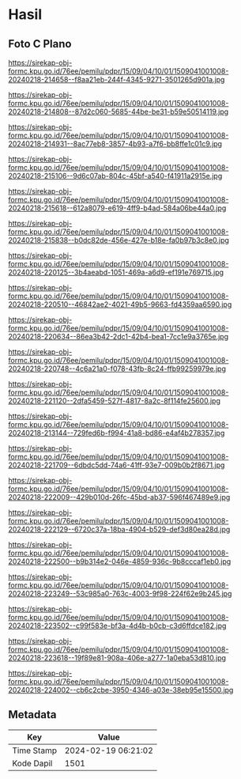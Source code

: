 # Hasil

## Foto C Plano

https://sirekap-obj-formc.kpu.go.id/76ee/pemilu/pdpr/15/09/04/10/01/1509041001008-20240218-214658--f8aa21eb-244f-4345-9271-3501265d901a.jpg

https://sirekap-obj-formc.kpu.go.id/76ee/pemilu/pdpr/15/09/04/10/01/1509041001008-20240218-214808--87d2c060-5685-44be-be31-b59e50514119.jpg

https://sirekap-obj-formc.kpu.go.id/76ee/pemilu/pdpr/15/09/04/10/01/1509041001008-20240218-214931--8ac77eb8-3857-4b93-a7f6-bb8ffe1c01c9.jpg

https://sirekap-obj-formc.kpu.go.id/76ee/pemilu/pdpr/15/09/04/10/01/1509041001008-20240218-215106--9d6c07ab-804c-45bf-a540-f41911a2915e.jpg

https://sirekap-obj-formc.kpu.go.id/76ee/pemilu/pdpr/15/09/04/10/01/1509041001008-20240218-215618--612a8079-e619-4ff9-b4ad-584a06be44a0.jpg

https://sirekap-obj-formc.kpu.go.id/76ee/pemilu/pdpr/15/09/04/10/01/1509041001008-20240218-215838--b0dc82de-456e-427e-b18e-fa0b97b3c8e0.jpg

https://sirekap-obj-formc.kpu.go.id/76ee/pemilu/pdpr/15/09/04/10/01/1509041001008-20240218-220125--3b4aeabd-1051-469a-a6d9-ef191e769715.jpg

https://sirekap-obj-formc.kpu.go.id/76ee/pemilu/pdpr/15/09/04/10/01/1509041001008-20240218-220510--46842ae2-4021-49b5-9663-fd4359aa6590.jpg

https://sirekap-obj-formc.kpu.go.id/76ee/pemilu/pdpr/15/09/04/10/01/1509041001008-20240218-220634--86ea3b42-2dc1-42b4-bea1-7cc1e9a3765e.jpg

https://sirekap-obj-formc.kpu.go.id/76ee/pemilu/pdpr/15/09/04/10/01/1509041001008-20240218-220748--4c6a21a0-f078-43fb-8c24-ffb99259979e.jpg

https://sirekap-obj-formc.kpu.go.id/76ee/pemilu/pdpr/15/09/04/10/01/1509041001008-20240218-221120--2dfa5459-527f-4817-8a2c-8f114fe25600.jpg

https://sirekap-obj-formc.kpu.go.id/76ee/pemilu/pdpr/15/09/04/10/01/1509041001008-20240218-213144--729fed6b-f994-41a8-bd86-e4af4b278357.jpg

https://sirekap-obj-formc.kpu.go.id/76ee/pemilu/pdpr/15/09/04/10/01/1509041001008-20240218-221709--6dbdc5dd-74a6-41ff-93e7-009b0b2f8671.jpg

https://sirekap-obj-formc.kpu.go.id/76ee/pemilu/pdpr/15/09/04/10/01/1509041001008-20240218-222009--429b010d-26fc-45bd-ab37-596f467489e9.jpg

https://sirekap-obj-formc.kpu.go.id/76ee/pemilu/pdpr/15/09/04/10/01/1509041001008-20240218-222129--6720c37a-18ba-4904-b529-def3d80ea28d.jpg

https://sirekap-obj-formc.kpu.go.id/76ee/pemilu/pdpr/15/09/04/10/01/1509041001008-20240218-222500--b9b314e2-046e-4859-936c-9b8cccaf1eb0.jpg

https://sirekap-obj-formc.kpu.go.id/76ee/pemilu/pdpr/15/09/04/10/01/1509041001008-20240218-223249--53c985a0-763c-4003-9f98-224f62e9b245.jpg

https://sirekap-obj-formc.kpu.go.id/76ee/pemilu/pdpr/15/09/04/10/01/1509041001008-20240218-223502--c99f583e-bf3a-4d4b-b0cb-c3d6ffdce182.jpg

https://sirekap-obj-formc.kpu.go.id/76ee/pemilu/pdpr/15/09/04/10/01/1509041001008-20240218-223618--19f89e81-908a-406e-a277-1a0eba53d810.jpg

https://sirekap-obj-formc.kpu.go.id/76ee/pemilu/pdpr/15/09/04/10/01/1509041001008-20240218-224002--cb6c2cbe-3950-4346-a03e-38eb95e15500.jpg


## Metadata

| Key        | Value               |
| ---------- | ------------------- |
| Time Stamp | 2024-02-19 06:21:02 |
| Kode Dapil | 1501                |



